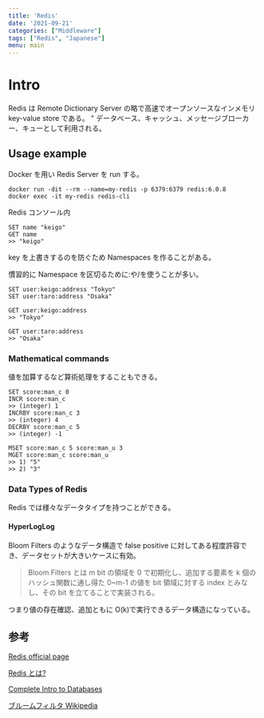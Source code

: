 ```yaml
---
title: 'Redis'
date: '2021-09-21'
categories: ["Middleware"]
tags: ["Redis", "Japanese"]
menu: main
---
```


# Intro

Redis は Remote Dictionary Server の略で高速でオープンソースなインメモリ key-value store である。
"
データベース、キャッシュ、メッセージブローカー、キューとして利用される。

## Usage example

Docker を用い Redis Server を run する。

```console
docker run -dit --rm --name=my-redis -p 6379:6379 redis:6.0.8
docker exec -it my-redis redis-cli
```

Redis コンソール内

```console
SET name "keigo"
GET name
>> "keigo"
```

key を上書きするのを防ぐため Namespaces を作ることがある。

慣習的に Namespace を区切るために:や/を使うことが多い。

```console
SET user:keigo:address "Tokyo"
SET user:taro:address "Osaka"

GET user:keigo:address
>> "Tokyo"

GET user:taro:address
>> "Osaka"
```

### Mathematical commands

値を加算するなど算術処理をすることもできる。

```console
SET score:man_c 0
INCR score:man_c
>> (integer) 1
INCRBY score:man_c 3
>> (integer) 4
DECRBY score:man_c 5
>> (integer) -1

MSET score:man_c 5 score:man_u 3
MGET score:man_c score:man_u
>> 1) "5"
>> 2) "3"
```

### Data Types of Redis

Redis では様々なデータタイプを持つことができる。

#### HyperLogLog

Bloom Filters のようなデータ構造で false positive に対してある程度許容でき、データセットが大きいケースに有効。

> Bloom Filters とは m bit の領域を 0 で初期化し、追加する要素を k 個のハッシュ関数に通し得た 0~m-1 の値を bit 領域に対する index とみなし、その bit を立てることで実装される。

つまり値の存在確認、追加ともに O(k)で実行できるデータ構造になっている。

## 参考

[Redis official page](https://redis.io/)

[Redis とは?](https://aws.amazon.com/jp/redis/)

[Complete Intro to Databases](https://frontendmasters.com/courses/databases/key-value-store-databases/)

[ブルームフィルタ Wikipedia](https://ja.wikipedia.org/wiki/%E3%83%96%E3%83%AB%E3%83%BC%E3%83%A0%E3%83%95%E3%82%A3%E3%83%AB%E3%82%BF)
